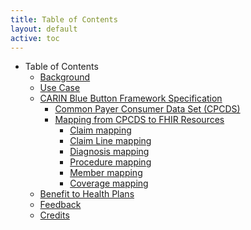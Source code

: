 ```yaml
---
title: Table of Contents
layout: default
active: toc
---
```


* Table of Contents
    * <a href="Background.html">Background</a>
    * <a href="Use_Case.html">Use Case</a>
    * <a href="CARIN_Blue_Button_Framework_Specification.html">CARIN Blue Button Framework Specification</a>
        * <a href="Common_Payer_Consumer_Data_Set_(CPCDS).html">Common Payer Consumer Data Set (CPCDS)</a>
        * <a href="Mapping_from_CPCDS_to_FHIR_Resources.html">Mapping from CPCDS to FHIR Resources</a>
            * <a href="Claim_mapping.html">Claim mapping</a>
            * <a href="Claim_Line_mapping.html">Claim Line mapping</a>
            * <a href="Diagnosis_mapping.html">Diagnosis mapping</a>
            * <a href="Procedure_mapping.html">Procedure mapping</a>
            * <a href="Member_mapping.html">Member mapping</a>
            * <a href="Coverage_mapping.html">Coverage mapping</a>
    * <a href="Benefit_to_Health_Plans.html">Benefit to Health Plans</a>
    * <a href="Feedback.html">Feedback</a>
    * <a href="Credits.html">Credits</a>
